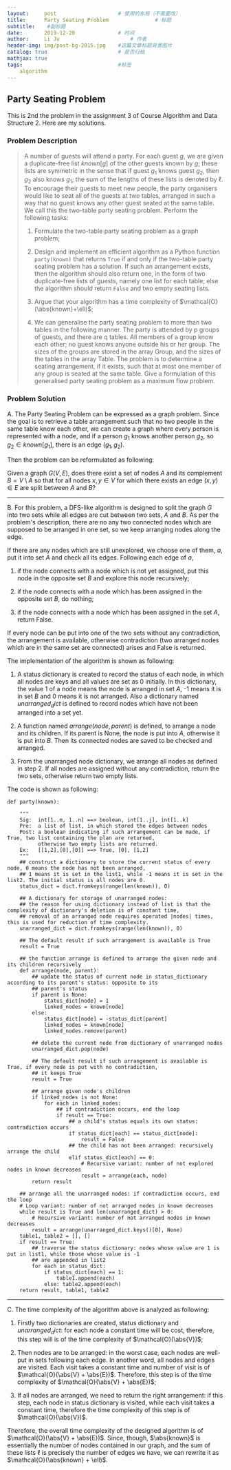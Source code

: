 ```yaml
---
layout:     post   				    # 使用的布局（不需要改）
title:      Party Seating Problem				# 标题 
subtitle:    #副标题
date:       2019-12-20 				# 时间
author:     Li Ju 						# 作者
header-img: img/post-bg-2015.jpg 	#这篇文章标题背景图片
catalog: true 						# 是否归档
mathjax: true
tags:								#标签
    algorithm
---
```



## Party Seating Problem
This is 2nd the problem in the assignment 3 of Course Algorithm and Data Structure 2. Here are my solutions. 
### Problem Description
>A number of guests will attend a party. For each guest $g$, we are given a duplicate-free
list $known[g]$ of the other guests known by $g$; these lists are symmetric in the sense that if
guest $g_{1}$ knows guest $g_{2}$, then $g_{2}$ also knows $g_{1}$; the sum of the lengths of these lists is denoted
by $\ell$. To encourage their guests to meet new people, the party organisers would like to seat all
of the guests at two tables, arranged in such a way that no guest knows any other guest seated
at the same table. We call this the two-table party seating problem. Perform the following tasks:
>
>1. Formulate the two-table party seating problem as a graph problem; 
>
>2. Design and implement an efficient algorithm as a Python function `party(known)` that
returns `True` if and only if the two-table party seating problem has a solution. If such
an arrangement exists, then the algorithm should also return one, in the form of two
duplicate-free lists of guests, namely one list for each table; else the algorithm should
return `False` and two empty seating lists.
>
>3. Argue that your algorithm has a time complexity of $\mathcal{O}(\abs{known}+\ell)$; 
>
>4. We can generalise the party seating problem to more than two tables in the following
manner. The party is attended by p groups of guests, and there are q tables. All members
of a group know each other; no guest knows anyone outside his or her group. The sizes of
the groups are stored in the array Group, and the sizes of the tables in the array Table.
The problem is to determine a seating arrangement, if it exists, such that at most one
member of any group is seated at the same table. Give a formulation of this generalised
party seating problem as a maximum flow problem.

### Problem Solution
A. The Party Seating Problem can be expressed as a graph problem. Since the goal is to retrieve 
a table arrangement such that no two people in the same table know each other, we can create a 
graph where every person is represented with a node, and if a person $g_{1}$ knows another person $g_{2}$, 
so $g_{2}\in{known[g_{1}]}$, there is an edge $(g_{1},g_{2})$. 

Then the problem can be reformulated as following: 

Given a graph $G(V,E)$, does there exist a set of nodes $A$ and its complement $B = V \setminus A$ so that 
for all nodes $x,y\in{V}$ for which there exists an edge $(x,y)\in{E}$ are split between $A$ and $B$?

------
B. For this problem, a DFS-like algorithm is designed to split the graph $G$ into two sets while all edges are 
cut between two sets, $A$ and $B$. As per the problem's description, there are no any two connected nodes which 
are supposed to be arranged in one set, so we keep arranging nodes along the edge.

If there are any nodes which are still unexplored, we choose one of them, $a$, put it into set $A$ and check 
all its edges. Following each edge of $a$,

1. if the node connects with a node which is not yet assigned, put this node in the opposite set $B$ and explore 
this node recursively; 

2. if the node connects with a node which has been assigned in the opposite set $B$, do nothing; 

3. if the node connects with a node which has been assigned in the set $A$, return False. 

If every node can be put into one of the two sets without any contradiction, the arrangement is available, 
otherwise contradiction (two arranged nodes which are in the same set are connected) arises and False is returned. 

The implementation of the algorithm is shown as following: 

1. A status dictionary is created to record the status of each node, in which all nodes are keys and all values 
are set as 0 initially. In this dictionary, the value 1 of a node means the node is arranged in set $A$, -1 means 
it is in set $B$ and 0 means it is not arranged. Also a dictionary named $unarranged_dict$ is defined to record nodes
which have not been arranged into a set yet. 

2. A function named $arrange(node, parent)$ is defined, to arrange a node and its children. If its parent is None, 
the node is put into $A$, otherwise it is put into $B$. Then its connected nodes are saved to be checked and arranged.

3. From the unarranged node dictionary, we arrange all nodes as defined in step 2. If all nodes are assigned without 
any contradiction, return the two sets, otherwise return two empty lists. 

The code is shown as following: 
```
def party(known):

    """
    Sig:  int[1..m, 1..n] ==> boolean, int[1..j], int[1..k]
    Pre:  a list of list, in which stored the edges between nodes
    Post: a boolean indicating if such arrangement can be made, if True, two list containing the plan are returned,
          otherwise two empty lists are returned.
    Ex:   [[1,2],[0],[0]] ==> True, [0], [1,2]
    """
    ## construct a dictionary to store the current status of every node, 0 means the node has not been arranged,
    ## 1 means it is set in the list1, while -1 means it is set in the list2. The initial status is all nodes are 0.
    status_dict = dict.fromkeys(range(len(known)), 0)

    ## A dictionary for storage of unarranged nodes:
    ## the reason for using dictionary instead of list is that the complexity of dictionary's deletion is of constant time,
    ## removal of an arranged node requires operated |nodes| times, this is used for reduction of time complexity.
    unarranged_dict = dict.fromkeys(range(len(known)), 0)

    ## The default result if such arrangement is available is True
    result = True

    ## the function arrange is defined to arrange the given node and its children recursively
    def arrange(node, parent):
        ## update the status of current node in status_dictionary according to its parent's status: opposite to its
        ## parent's status
        if parent is None:
            status_dict[node] = 1
            linked_nodes = known[node]
        else:
            status_dict[node] = -status_dict[parent]
            linked_nodes = known[node]
            linked_nodes.remove(parent)

        ## delete the current node from dictionary of unarranged nodes
        unarranged_dict.pop(node)

        ## The default result if such arrangement is available is True, if every node is put with no contradiction,
        ## it keeps True
        result = True

        ## arrange given node's children
        if linked_nodes is not None:
            for each in linked_nodes:
                ## if contradiction occurs, end the loop
                if result == True:
                    ## a child's status equals its own status: contradiction occurs
                    if status_dict[each] == status_dict[node]:
                        result = False
                    ## the child has not been arranged: recursively arrange the child
                    elif status_dict[each] == 0:
                        # Recursive variant: number of not explored nodes in known decreases
                        result = arrange(each, node)
        return result

    ## arrange all the unarranged nodes: if contradiction occurs, end the loop
    # Loop variant: number of not arranged nodes in known decreases
    while result is True and len(unarranged_dict) > 0:
        # Recursive variant: number of not arranged nodes in known decreases
        result = arrange(unarranged_dict.keys()[0], None)
    table1, table2 = [], []
    if result == True:
        ## traverse the status dictionary: nodes whose value are 1 is put in list1, while those whose value is -1
        ## are appended in list2
        for each in status_dict:
            if status_dict[each] == 1:
                table1.append(each)
            else: table2.append(each)
    return result, table1, table2
```
------------------------------
C. The time complexity of the algorithm above is analyzed as following: 

1. Firstly two dictionaries are created, status dictionary and $unarranged_dict$: for each node a constant time will 
be cost, therefore, this step will is of the time complexity of $\mathcal{O}(\abs{V})$; 

2. Then nodes are to be arranged: in the worst case, each nodes are well-put in sets following each edge. 
In another word, all nodes and edges are visited. Each visit takes a constant time and number of visit is 
of $\mathcal{O}(\abs{V} + \abs{E})$. Therefore, this step is of the time complexity of $\mathcal{O}(\abs{V} + \abs{E})$;

3. If all nodes are arranged, we need to return the right arrangement: if this step, each node in status dictionary is 
visited, while each visit takes a constant time, therefore the time complexity of this step is of $\mathcal{O}(\abs{V})$. 

Therefore, the overall time complexity of the designed algorithm is of $\mathcal{O}(\abs{V} + \abs{E})$. 
Since, though, $\abs{known}$ is essentially the number of nodes contained in our graph, and the sum of these 
lists $\ell$ is precisely the number of edges we have, we can rewrite it as $\mathcal{O}(\abs{known} + \ell)$.

